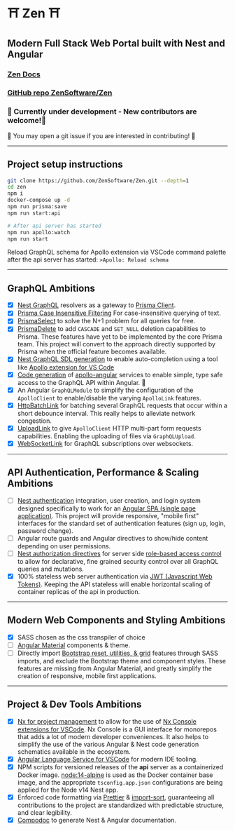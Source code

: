 # ⛩ Zen ⛩
## Modern Full Stack Web Portal built with Nest and Angular
### [Zen Docs](https://zensoftware.github.io/Zen/)
### [GitHub repo ZenSoftware/Zen](https://github.com/ZenSoftware/Zen)
### 🤹 Currently under development - New contributors are welcome!🌱
🍧 You may open a git issue if you are interested in contributing! 🍰

---

## Project setup instructions
```bash
git clone https://github.com/ZenSoftware/Zen.git --depth=1
cd zen
npm i
docker-compose up -d
npm run prisma:save
npm run start:api

# After api server has started
npm run apollo:watch
npm run start
```

Reload GraphQL schema for Apollo extension via VSCode command palette after the api server has started: `>Apollo: Reload schema`

---

## GraphQL Ambitions
- [X] [Nest GraphQL](https://docs.nestjs.com/graphql/resolvers) resolvers as a gateway to [Prisma Client](https://www.prisma.io/docs/understand-prisma/prisma-in-your-stack/graphql).
- [X] [Prisma Case Insensitive Filtering](https://www.prisma.io/docs/reference/tools-and-interfaces/prisma-client/case-sensitivity) For case-insensitive querying of text.
- [X] [PrismaSelect](https://paljs.com/plugins/select/) to solve the N+1 problem for all queries for free.
- [X] [PrismaDelete](https://paljs.com/plugins/delete) to add `CASCADE` and `SET_NULL` deletion capabilities to Prisma. These features have yet to be implemented by the core Prisma team.  This project will convert to the approach directly supported by Prisma when the official feature becomes available.
- [X] [Nest GraphQL SDL generation](https://docs.nestjs.com/graphql/generating-sdl) to enable auto-completion using a tool like [Apollo extension for VS Code](https://www.apollographql.com/docs/devtools/editor-plugins/)
- [X] [Code generation](https://graphql-code-generator.com/docs/plugins/typescript-apollo-angular) of [apollo-angular](https://www.apollographql.com/docs/angular/) services to enable simple, type safe access to the GraphQL API within Angular. 🎀
- [X] An Angular `GraphQLModule` to simplify the configuration of the `ApolloClient` to enable/disable the varying `ApolloLink` features.
- [X] [HttpBatchLink](https://apollo-angular.com/docs/data/network#httpclient-1) for batching several GraphQL requests that occur within a short debounce interval. This really helps to alleviate network congestion.
- [X] [UploadLink](https://www.npmjs.com/package/apollo-upload-client) to give `ApolloClient` HTTP multi-part form requests capabilities.  Enabling the uploading of files via `GraphQLUpload`.
- [X] [WebSocketLink](https://www.apollographql.com/docs/react/data/subscriptions/#2-initialize-a-websocketlink) for GraphQL subscriptions over websockets.
---

## API Authentication, Performance & Scaling Ambitions
- [ ] [Nest authentication](https://docs.nestjs.com/techniques/authentication) integration, user creation, and login system designed specifically to work for an [Angular SPA (single page application)](https://angular.io/).  This project will provide responsive, "mobile first" interfaces for the standard set of authentication features (sign up, login, password change).  
- [ ] Angular route guards and Angular directives to show/hide content depending on user permissions.
- [ ] [Nest authorization directives](https://docs.nestjs.com/techniques/authentication#extending-guards) for server side [role-based access control](https://en.wikipedia.org/wiki/Role-based_access_control?oldformat=true) to allow for declarative, fine grained security control over all GraphQL queries and mutations.
- [x] 100% stateless web server authentication via [JWT (Javascript Web Tokens)](https://docs.nestjs.com/techniques/authentication#jwt-functionality). Keeping the API stateless will enable horizontal scaling of container replicas of the api in production.

---

## Modern Web Components and Styling Ambitions
- [x] SASS chosen as the css transpiler of choice
- [ ] [Angular Material](https://material.angular.io/) components & theme.
- [ ] Directly import [Bootstrap reset, utilities, & grid](https://www.amadousall.com/the-good-parts-of-bootstrap-4-you-are-missing-in-your-angular-material-projects/) features through SASS imports, and exclude the Bootstrap theme and component styles. These features are missing from Angular Material, and greatly simplify the creation of responsive, mobile first applications.

---

## Project & Dev Tools Ambitions

- [x] [Nx for project management](https://nx.dev/angular) to allow for the use of [Nx Console extensions for VSCode](https://marketplace.visualstudio.com/items?itemName=nrwl.angular-console).  Nx Console is a GUI interface for monorepos that adds a lot of modern developer conveniences.  It also helps to simplify the use of the various Angular & Nest code generation schematics available in the ecosystem.
- [x] [Angular Language Service for VSCode](https://marketplace.visualstudio.com/items?itemName=Angular.ng-template) for modern IDE tooling.
- [x] NPM scripts for versioned releases of the **api** server as a containerized Docker image.  [node:14-alpine](https://hub.docker.com/_/node?tab=description&ref=hackernoon.com) is used as the Docker container base image, and the appropriate `tsconfig.app.json` configurations are being applied for the Node v14 Nest app.
- [x] Enforced code formatting via [Prettier](https://prettier.io/) & [import-sort](https://www.npmjs.com/package/prettier-plugin-import-sort), guaranteeing all contributions to the project are standardized with predictable structure, and clear legibility.
- [X] [Compodoc](https://compodoc.app/) to generate Nest & Angular documentation.
